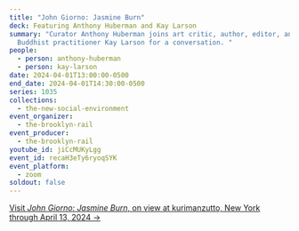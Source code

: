 ```yaml
---
title: "John Giorno: Jasmine Burn"
deck: Featuring Anthony Huberman and Kay Larson
summary: "Curator Anthony Huberman joins art critic, author, editor, and
  ⁠Buddhist practitioner Kay Larson for a conversation. "
people:
  - person: anthony-huberman
  - person: kay-larson
date: 2024-04-01T13:00:00-0500
end_date: 2024-04-01T14:30:00-0500
series: 1035
collections:
  - the-new-social-environment
event_organizer:
  - the-brooklyn-rail
event_producer:
  - the-brooklyn-rail
youtube_id: jiCcMUKyLgg
event_id: recaH3eTy6ryoqSYK
event_platform:
  - zoom
soldout: false
---
```

[V﻿isit *John Giorno: Jasmine Burn*, on view at kurimanzutto, New York through April 13, 2024 →](https://www.kurimanzutto.com/exhibitions/john-giorno-jasmine-burn)